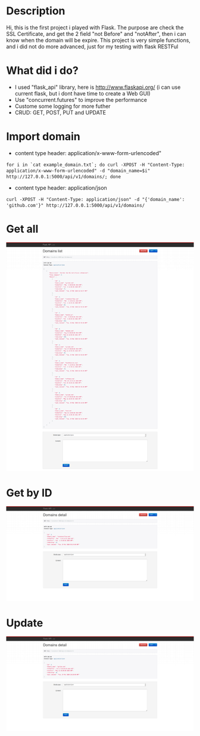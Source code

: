 # Description
Hi, this is the first project i played with Flask. The purpose are check the SSL Certificate, and get the 2 field "not Before" and "notAfter", then i can know when the domain will be expire.
This project is very simple functions, and i did not do more advanced, just for my testing with flask RESTFul

# What did i do?
- I used "flask_api" library, here is http://www.flaskapi.org/ (i can use current flask, but i dont have time to create a Web GUI)
- Use "concurrent.futures" to improve the performance
- Custome some logging for more futher
- CRUD: GET, POST, PUT and UPDATE

# Import domain
- content type header: application/x-www-form-urlencoded"
```shell
for i in `cat example_domain.txt`; do curl -XPOST -H "Content-Type: application/x-www-form-urlencoded" -d "domain_name=$i" http://127.0.0.1:5000/api/v1/domains/; done 
```
- content type header: application/json
```shell
curl -XPOST -H "Content-Type: application/json" -d "{'domain_name': 'github.com'}" http://127.0.0.1:5000/api/v1/domains/
```

# Get all
![alt text](https://github.com/hungdnv9/ssl-certificate-check-restfullAPI/blob/master/images/get_all.png)
# Get by ID
![alt text](https://github.com/hungdnv9/ssl-certificate-check-restfullAPI/blob/master/images/get_by_id.png)
# Update
![alt text](https://github.com/hungdnv9/ssl-certificate-check-restfullAPI/blob/master/images/update.png)
